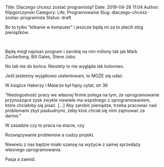 Title: Dlaczego chcesz zostać programistą?
Date: 2019-04-26 11:04
Author: filipgorczynski
Category: Life, Programowanie
Slug: dlaczego-chcesz-zostac-programista
Status: draft

Bo to tylko "klikanie w komputer" i jeszcze będą mi za to płacili stóg pieniążków.

 

Będę mógł napisać program i zarobię na nim miliony tak jak Mark Zuckerberg, Bill Gates, Steve Jobs.

No tak nie do końca. Niestety to nie wygląda tak kolorowo.

Jeśli jesteśmy wyjątkowo utalentowani, to MOŻE się udać.

W książce Hakerzy i Malarze był fajny cytat, str 36

"Niedogodność pracy we własnej firmie polega na tym, że oprogramowanie przynoszące zysk zwykle niewiele ma wspólnego z oprogramowaniem, które chciałoby się pisać. \[...\] Aby zarobić pieniądze, trzeba pracować nad problemami zbyt paskudnymi, żeby ktoś chciał się nimi zajmować za darmo."

W zasadzie czy to praca na etacie, czy

Rozwiązywanie problemów a cudzy projekt.

Niewielu z nas będzie miało szansę na wyżycie z samej sprzedaży własnego oprogramowania.

Pasja a zawód.

 
